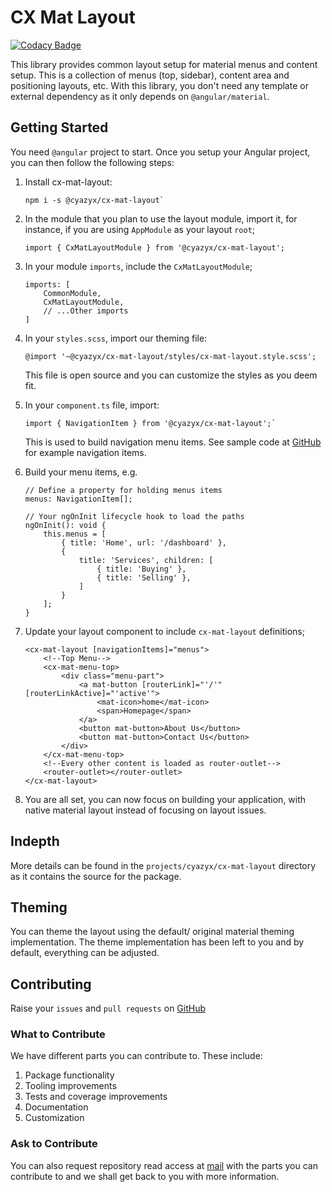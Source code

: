 # CX Mat Layout

[![Codacy Badge](https://api.codacy.com/project/badge/Grade/6da53ba159e2428fa5cfdaa54b4f18c3)](https://app.codacy.com/gh/CyazyX/cx-mat-layout?utm_source=github.com&utm_medium=referral&utm_content=CyazyX/cx-mat-layout&utm_campaign=Badge_Grade_Dashboard)

This library provides common layout setup for material menus and content setup. This is a collection of menus (top, sidebar), content area and positioning layouts, etc. With this library, you don't need any template or external dependency as it only depends on `@angular/material`.

## Getting Started

You need `@angular` project to start. Once you setup your Angular project, you can then follow the following steps:

1.  Install cx-mat-layout:
        
        npm i -s @cyazyx/cx-mat-layout`

2.  In the module that you plan to use the layout module, import it, for instance, if you are using `AppModule` as your layout `root`;

        import { CxMatLayoutModule } from '@cyazyx/cx-mat-layout';

3.  In your module `imports`, include the `CxMatLayoutModule`;

        imports: [
            CommonModule,
            CxMatLayoutModule,
            // ...Other imports
        ]

4.  In your `styles.scss`, import our theming file:

        @import '~@cyazyx/cx-mat-layout/styles/cx-mat-layout.style.scss';

    This file is open source and you can customize the styles as you deem fit.

5.  In your `component.ts` file, import:

        import { NavigationItem } from '@cyazyx/cx-mat-layout';`

    This is used to build navigation menu items. See sample code at [GitHub](https://gitbub.com/cyazyx/cx-mat-layout.git) for example navigation items.

6.  Build your menu items, e.g.

        // Define a property for holding menus items
        menus: NavigationItem[];

        // Your ngOnInit lifecycle hook to load the paths
        ngOnInit(): void {
            this.menus = [
                { title: 'Home', url: '/dashboard' },
                {
                    title: 'Services', children: [
                        { title: 'Buying' },
                        { title: 'Selling' },
                    ]
                }
            ];
        }

7.  Update your layout component to include `cx-mat-layout` definitions;

        <cx-mat-layout [navigationItems]="menus">
            <!--Top Menu-->
            <cx-mat-menu-top>
                <div class="menu-part">
                    <a mat-button [routerLink]="'/'" [routerLinkActive]="'active'">
                        <mat-icon>home</mat-icon>
                        <span>Homepage</span>
                    </a>
                    <button mat-button>About Us</button>
                    <button mat-button>Contact Us</button>
                </div>
            </cx-mat-menu-top>
            <!--Every other content is loaded as router-outlet-->
            <router-outlet></router-outlet>
        </cx-mat-layout>

8.  You are all set, you can now focus on building your application, with native material layout instead of focusing on layout issues.

## Indepth

More details can be found in the `projects/cyazyx/cx-mat-layout` directory as it contains the source for the package.

## Theming

You can theme the layout using the default/ original material theming implementation. The theme implementation has been left to you and by default, everything can be adjusted.

## Contributing

Raise your `issues` and `pull requests` on [GitHub](https://gitbub.com/CyazyX/cx-mat-layout.git)

### What to Contribute

We have different parts you can contribute to. These include:

1.  Package functionality
2.  Tooling improvements
3.  Tests and coverage improvements
4.  Documentation
5.  Customization

### Ask to Contribute

You can also request repository read access at [mail](mailto:mushierc@gmail.com) with the parts you can contribute to and we shall get back to you with more information.
